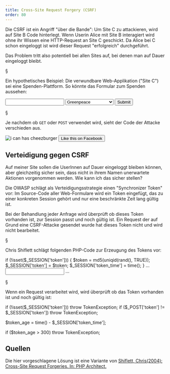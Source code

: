```yaml
---
title: Cross-Site Request Forgery (CSRF)
order: 80
---
```


Die CSRF ist ein Angriff "über die Bande":  Um Site C zu attackieren, wird auf Site B Code hinterlegt. Wenn Userin Alice mit Site B interagiert wird ohne ihr Wissen eine HTTP-Request an Site C geschickt. Da Alice bei C schon eingeloggt ist wird dieser Request "erfolgreich" durchgeführt.

Das Problem tritt also potentiell bei allen Sites auf, bei denen
man auf Dauer eingeloggt bleibt.

§

Ein hypothetisches Beispiel: Die verwundbare Web-Applikation ("Site C") sei
eine Spenden-Plattform.  So könnte das Formular zum Spenden aussehen:

<htmlcode caption="Verwundbarer Web-Applikation">
<form action="spende.php" method="...">
  <input name="betrag">
  <select name="kontonummer">
    <option value="23456789">Greenpeace</option>
    <option value="34567890">Amnesty International</option>
  </select>
  <input type="submit">
<form>
</htmlcode>

§

Je nachdem ob `GET` oder `POST`  verwendet wird, sieht der Code
der Attacke verschieden aus. 

<htmlcode caption="Attacke auf das Formular">
<!-- Attacke auf GET -->
<img src="http://spendenportal.ch/spende.php?betrag=1000&kontonummer=6666666" alt="i can has cheezburger">

<!-- Attacke auf POST -->
<form action="http://spendenportal.ch/spende.php" method="POST">
  <input name="betrag"      value="1000" type="hidden">
  <input name="kontonummer" value="6666" type="hidden">
  <input type="submit" value="Like this on Facebook">
</form>
</htmlcode>


## Verteidigung gegen CSRF

Auf meiner Site sollen die UserInnen auf Dauer eingeloggt bleiben können,
aber gleichzeitig sicher sein, dass nicht in ihrem Namen unerwartete Aktionen
vorgenommen werden.  Wie kann ich das sicher stellen?

Die OWASP schlägt als Verteidigungsstrategie einen "Synchronizer Token" vor:
Im Source-Code aller Web-Formulare wird ein Token eingefügt, das zu einer konkreten
Session gehört und nur eine beschränkte Zeit lang gültig ist.

Bei der Behandlung jeder Anfrage wird überprüft ob dieses Token vorhanden ist,
zur Session passt und noch gültig ist.  Ein Request der auf Grund eine CSRF-Attacke
gesendet wurde hat dieses Token nicht und wird nicht bearbeitet.

§

Chris Shiflett schlägt folgenden PHP-Code zur Erzeugung des Tokens vor:

<php caption="Erzeugung des Tokens">
if (!isset($_SESSION['token'])) {
  $token = md5(uniqid(rand(), TRUE));
  $_SESSION['token']      = $token;
  $_SESSION['token_time'] = time();
}
...
<form action="spende.php" method="post">
  <input type="hidden" name="token" value="<?php echo $token; ?>">
  <input name="betrag">
  ...
</php>

§

Wenn ein Request verarbeitet wird, wird überprüft ob das Token vorhanden
ist und noch gültig ist:

<php caption="Check des Tokens">
if (!isset($_SESSION['token']))            throw TokenException;
if ($_POST['token'] != $_SESSION['token']) throw TokenException;

$token_age = time() - $_SESSION['token_time'];
 
if ($token_age > 300)                      throw TokenException;
</php>

## Quellen

Die hier vorgeschlagene Lösung ist eine Variante von
[Shiflett, Chris(2004): Cross-Site Request Forgeries. In: PHP Architect.](http://shiflett.org/articles/cross-site-request-forgeries)


